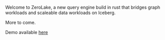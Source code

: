 Welcome to ZeroLake, a new query engine build in rust that bridges graph workloads and scaleable data workloads on Iceberg.

More to come.

Demo available [here](https://fly.io/apps/gh-sparkling-cherry-6975)
